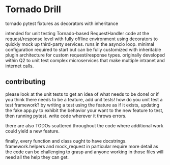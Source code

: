 # Tornado Drill
tornado pytest fixtures as decorators with inheritance

intended for unit testing Tornado-based RequestHandler code at the
request/response level with fully offline environment using decorators to
quickly mock up third-party services. runs in the asyncio loop. minimal
configuration required to start but can be fully customized with inheritable
plugin architecture for custom request/response types. originally developed
within Q2 to unit test complex microservices that make multiple intranet and
internet calls.

## contributing
please look at the unit tests to get an idea of what needs to be done! or if
you think there needs to be a feature, add unit tests! how do you unit test
a test framework? by writing a test using the feature as if it exists, updating
the fake app.py to exhibit the behavior your want to the new feature to test,
then running pytest. write code wherever it throws errors.

there are also TODOs scattered throughout the code where additional work could
yield a new feature.

finally, every function and class ought to have docstrings. framework.helpers
and mock_request in particular require more detail as the code can be
challenging to grasp and anyone working in those files will need all the help
they can get.
